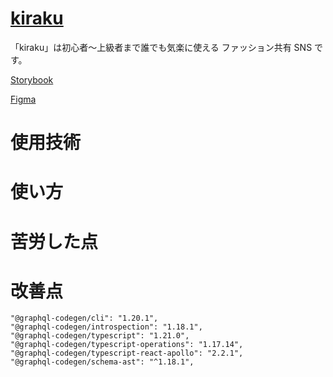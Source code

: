 # [kiraku](https://kiraku.app/)

「kiraku」は初心者〜上級者まで誰でも気楽に使える
ファッション共有 SNS です。

[Storybook](s-kawabe.github.io/Kiraku)

[Figma](https://www.figma.com/file/rjzfXejSYZTrOwRx3iND7J/DesignCamp?node-id=0%3A1)

# 使用技術

# 使い方

# 苦労した点

# 改善点

    "@graphql-codegen/cli": "1.20.1",
    "@graphql-codegen/introspection": "1.18.1",
    "@graphql-codegen/typescript": "1.21.0",
    "@graphql-codegen/typescript-operations": "1.17.14",
    "@graphql-codegen/typescript-react-apollo": "2.2.1",
    "@graphql-codegen/schema-ast": "^1.18.1",
